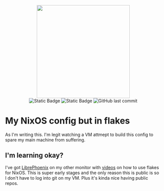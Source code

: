 <div id="header" align="center">
    <img src="https://64.media.tumblr.com/cc8c5565e482137b321f3ec8ac20a00c/tumblr_inline_nl5nohPphc1sptc1c.gif" width="300"/>
    <div id="badges">
      <img alt="Static Badge" src="https://img.shields.io/badge/Lover-nixos?style=for-the-badge&logo=nixos&logoColor=white&label=NixOS&labelColor=363a4f&color=7eb8e2"/>
      <img alt="Static Badge" src="https://img.shields.io/badge/Enjoyer-hypr?style=for-the-badge&logo=hyprland&logoColor=white&label=Hyprland&labelColor=363a4f&color=f5bde6">      
      <img alt="GitHub last commit" src="https://img.shields.io/github/last-commit/itsnotahlo/flake-dots?style=for-the-badge&logo=github&labelColor=363a4f&color=f0c6c6">
    </div>
</div>

# My NixOS config but in flakes
As I'm writing this. I'm legit watching a VM attmept to build this config to spare my main machine from suffering.

## I'm learning okay?
I've got [LibrePhoenix](https://www.youtube.com/@librephoenix) on my other monitor with [videos](https://www.youtube.com/playlist?list=PL_WcXIXdDWWpuypAEKzZF2b5PijTluxRG) on how to use flakes for NixOS.
This is super early stages and the only reason this is public is so I don't have to log into git on my VM. Plus it's kinda nice having public repos.
